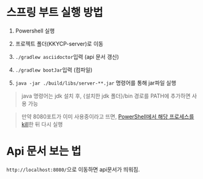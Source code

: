 # 스프링 부트 실행 방법

1. Powershell 실행
2. 프로젝트 폴더(KKYCP-server)로 이동
3. `./gradlew asciidoctor`입력  (api 문서 갱신)
4. `./gradlew bootJar`입력 (컴파일)

5. `java -jar ./build/libs/server-**.jar` 명령어를 통해 jar파일 실행

> java 명령어는 jdk 설치 후, {설치한 jdk 폴더}/bin 경로를 PATH에 추가하면 사용 가능

> 만약 8080포트가 이미 사용중이라고 뜨면, [PowerShell에서 해당 프로세스를 kill](https://stackoverflow.com/a/39633428)한 뒤 다시 실행 

# Api 문서 보는 법

`http://localhost:8080/`으로 이동하면 api문서가 띄워짐.